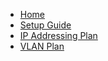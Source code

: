 - [Home](/README.md)
- [Setup Guide](/setup-guide.md)
- [IP Addressing Plan](documentation/ip-addressing-plan.md)
- [VLAN Plan](documentation/vlan-plan.md)